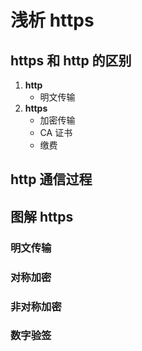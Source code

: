# 浅析 https

## https 和 http 的区别

1. **http**
   - 明文传输
2. **https**
   - 加密传输
   - CA 证书
   - 缴费

## http 通信过程

## 图解 https

### 明文传输

### 对称加密

### 非对称加密

### 数字验签
